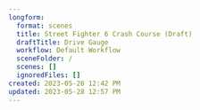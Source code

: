 ```yaml
---
longform:
  format: scenes
  title: Street Fighter 6 Crash Course (Draft)
  draftTitle: Drive Gauge
  workflow: Default Workflow
  sceneFolder: /
  scenes: []
  ignoredFiles: []
created: 2023-05-26 12:42 PM
updated: 2023-05-28 12:57 PM
---
```

